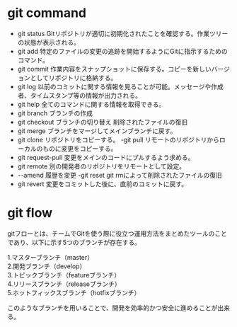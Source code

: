 # git command
- git status
Gitリポジトリが適切に初期化されたことを確認する。作業ツリーの状態が表示される。
- git add
特定のファイルの変更の追跡を開始するようにGitに指示するためのコマンド。
- git commit
作業内容をスナップショットに保存する。コピーを新しいバージョンとしてリポジトリに格納する。
- git log
以前のコミットに関する情報を見ることが可能。メッセージや作成者、タイムスタンプ等の情報が出力される。
- git help
全てのコマンドに関する情報を取得できる。
- git branch
ブランチの作成
- git checkout
ブランチの切り替え
削除されたファイルの復旧
- git merge
ブランチをマージしてメインブランチに戻す。
- git clone
リポジトリをコピーする。
-git pull
リモートのリポジトリからローカルのものに変更をコピーする。
- git request-pull
変更をメインのコードにプルするよう求める。
- git remote
別の開発者のリポジトリをリモートとして設定。
- --amend
履歴を変更
-git reset
git rmによって削除されたファイルの復旧
- git revert
変更をコミットした後に、直前のコミットに戻す。

# git flow
gitフローとは、チームでGitを使う際に役立つ運用方法をまとめたツールのことであり、以下に示す5つのブランチが存在する。

1.マスターブランチ（master）<br>
2.開発ブランチ（develop）<br>
3.トピックブランチ（featureブランチ）<br>
4.リリースブランチ（releaseブランチ）<br>
5.ホットフィックスブランチ（hotfixブランチ）<br>

このようなブランチを用いることで、開発を効率的かつ安全に進めることが出来る。
